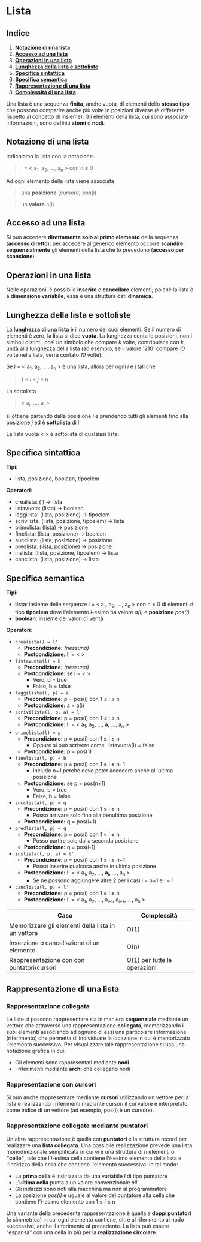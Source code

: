 # Lista

## Indice
1. **[Notazione di una lista](https://github.com/burraco135/algoritmi-e-strutture-dati/blob/main/Teoria/Lista.md#notazione-di-una-lista)**
2. **[Accesso ad una lista](https://github.com/burraco135/algoritmi-e-strutture-dati/blob/main/Teoria/Lista.md#accesso-ad-una-lista)**
3. **[Operazioni in una lista](https://github.com/burraco135/algoritmi-e-strutture-dati/blob/main/Teoria/Lista.md#operazioni-in-una-lista)**
4. **[Lunghezza della lista e sottoliste](https://github.com/burraco135/algoritmi-e-strutture-dati/blob/main/Teoria/Lista.md#lunghezza-della-lista-e-sottoliste)**
5. **[Specifica sintattica](https://github.com/burraco135/algoritmi-e-strutture-dati/blob/main/Teoria/Lista.md#specifica-sintattica)**
6. **[Specifica semantica](https://github.com/burraco135/algoritmi-e-strutture-dati/blob/main/Teoria/Lista.md#specifica-semantica)**
7. **[Rappresentazione di una lista](https://github.com/burraco135/algoritmi-e-strutture-dati/blob/main/Teoria/Lista.md#rappresentazione-di-una-lista)**
8. **[Complessità di una lista](https://github.com/burraco135/algoritmi-e-strutture-dati/blob/main/Complessit%C3%A0Computazionale.md#lista)**

Una lista è una sequenza **finita**, anche vuota, di elementi dello **stesso tipo** che possono comparire anche più volte in posizioni diverse (è differente rispetto al concetto di insieme).
Gli elementi della lista, cui sono associate informazioni, sono definiti **atomi** o **nodi**.

## Notazione di una lista
Indichiamo la lista con la notazione

> l = < a<sub>1</sub>, a<sub>2</sub>, ..., a<sub>n</sub> > con n &ge; 0

Ad ogni elemento della lista viene associata

> una **posizione** (cursore) pos(i)

> un **valore** a(i)

## Accesso ad una lista
Si può accedere **direttamente solo al primo elemento** della sequenza (**accesso diretto**); per accedere al generico elemento occorre **scandire sequenzialmente** gli elementi della lista che lo precedono (**accesso per scansione**).

## Operazioni in una lista
Nelle operazioni, è possibile **inserire** e **cancellare** elementi; poichè la lista è a **dimensione variabile**, essa è una struttura dati **dinamica**.

## Lunghezza della lista e sottoliste
La **lunghezza di una lista** è il numero dei suoi elementi. Se il numero di elementi è zero, la lista si dice **vuota**.
La lunghezza conta le posizioni, non i simboli distinti, così un simbolo che compare *k* volte, contribuisce con *k* unità alla lunghezza della lista (ad esempio, se il valore '210' compare *10* volte nella lista, verrà contato *10* volte).

Se l = < a<sub>1</sub>, a<sub>2</sub>, ..., a<sub>n</sub> > è una lista, allora per ogni *i* e *j* tali che

> 1 &le; *i* &le; *j* &le; n

La sottolista

> < a<sub>i</sub>, ..., a<sub>j</sub> >

si ottiene partendo dalla posizione *i* e prendendo tutti gli elementi fino alla posizione *j* ed è **sottolista** di l

La lista vuota < > è sottolista di qualsiasi lista.

## Specifica sintattica
**Tipi**:
* lista, posizione, boolean, tipoelem

**Operatori**:
* crealista: ( ) &rightarrow; lista
* listavuota: (lista) &rightarrow; boolean
* leggilista: (lista, posizione) &rightarrow; tipoelem
* scrivilista: (lista, posizione, tipoelem) &rightarrow; lista
* primolista: (lista) &rightarrow; posizione
* finelista: (lista, posizione) &rightarrow; boolean
* succlista: (lista, posizione) &rightarrow; posizione
* predlista: (lista, posizione) &rightarrow; posizione
* inslista: (lista, posizione, tipoelem) &rightarrow; lista
* canclista: (lista, posizione) &rightarrow; lista

## Specifica semantica
**Tipi**:
* **lista**: insieme delle sequenze l = < a<sub>1</sub>, a<sub>2</sub>, ..., a<sub>n</sub> > con n &ge; 0 di elementi di tipo **tipoelem** dove l'elemento *i*-esimo ha valore *a(i)* e **posizione** *pos(i)*
* **boolean**: insieme dei valori di verità

**Operatori**:
* `crealista() = l'`
  * **Precondizione:** *(nessuna)*    
  * **Postcondizione:** l' = < >    
* `listavuota(l) = b`
  * **Precondizione:** *(nessuna)*    
  * **Postcondizione:** se l = < >
    * Vero, b = true
    * Falso, b = false
* `leggilista(l, p) = a`
  * **Precondizione:** p = pos(i) con 1 &le; i &le; n    
  * **Postcondizione:** a = a(i)    
* `scrivilista(l, p, a) = l'`
  * **Precondizione:** p = pos(i) con 1 &le; i &le; n    
  * **Postcondizione:** l' = < a<sub>1</sub>, a<sub>2</sub>, ..., **a**, ..., a<sub>n</sub> >    
* `primolista(l) = p`
  * **Precondizione:** p = pos(i) con 1 &le; i &le; n    
     * Oppure si può scrivere come, listavuota(l) = false        
  * **Postcondizione:** p = pos(1)    
* `finelista(l, p) = b`
  * **Precondizione:** p = pos(i) con 1 &le; i &le; n+1    
     * Includo n+1 perchè devo poter accedere anche all'ultima posizione        
  * **Postcondizione:** se p = pos(n+1)
    * Vero, b = true
    * False, b = false
* `succlista(l, p) = q`
   * **Precondizione:** p = pos(i) con 1 &le; i &le; n    
      * Posso arrivare solo fino alla penultima posizione        
   * **Postcondizione:** q = pos(i+1)    
* `predlista(l, p) = q`
   * **Precondizione:** p = pos(i) con 1 < i &le; n    
      * Posso partire solo dalla seconda posizione        
   * **Postcondizione:** q = pos(i-1)    
* `inslista(l, p, a) = l'`
   * **Precondizione:** p = pos(i) con 1 &le; i &le; n+1    
      * Posso inserire qualcosa anche in ultima posizione        
   * **Postcondizione:** l' = < a<sub>1</sub>, a<sub>2</sub>, ..., **a<sub>i</sub>**, ..., a<sub>n</sub> >    
      * Se ne possono aggiungere altre 2 per i casi i = n+1 e i = 1        
* `canclista(l, p) = l'`
   * **Precondizione:** p = pos(i) con 1 &le; i &le; n    
   * **Postcondizione:** l' = < a<sub>1</sub>, a<sub>2</sub>, ..., a<sub>i-1</sub>, a<sub>i+1</sub>, ..., a<sub>n</sub> >

| Caso | Complessità |
|------|-------------|
| Memorizzare gli elementi della lista in un vettore | O(1) |
| Inserzione o cancellazione di un elemento | O(n) |
| Rappresentazione con con puntatori/cursori | O(1) per tutte le operazioni |

## Rappresentazione di una lista

### Rappresentazione collegata
Le liste si possono rappresentare sia in maniera **sequenziale** mediante un vettore che attraverso una rappresentazione **collegata**, memorizzando i suoi elementi associando ad ognuno di essi una particolare informazione (riferimento) che permetta di individuare la locazione in cui è memorizzato l'elemento successivo. Per visualizzare tale rappresentazione si usa una notazione grafica in cui:
* Gli elementi sono rappresentati mediante **nodi**
* I riferimenti mediante **archi** che collegano nodi

### Rappresentazione con cursori
Si può anche rappresentare mediante **cursori** utilizzando un vettore per la lista e realizzando i riferimenti mediante cursori il cui valore è interpretato come indice di un vettore (ad esempio, pos(i) è un cursore).

### Rappresentazione collegata mediante puntatori
Un'altra rappresentazione è quella con **puntatori** e la struttura record per realizzare una **lista collegata**. Una possibile realizzazione prevede una lista monodirezionale semplificata in cui vi è una struttura di *n* elementi o **"celle"**, tale che l'*i*-esima cella contiene l'*i*-esimo elemento della lista e l'indirizzo della cella che contiene l'elemento successivo. In tal modo:
* La **prima cella** è indirizzata da una variabile *l* di tipo puntatore
* L'**ultima cella** punta a un valore convenzionale *nil*
* Gli indirizzi sono noti alla macchina ma non al programmatore
* La posizione *pos(i)* è uguale al valore del puntatore alla cella che contiene l'*i*-esimo elemento con 1 &le; *i* &le; n

Una variante della precedente rappresentazione è quella a **doppi puntatori** (o simmetrica) in cui ogni elemento contiene, oltre al riferimento al nodo successivo, anche il riferimento al precedente. La lista può essere "espansa" con una cella in più per la **realizzazione circolare**.
